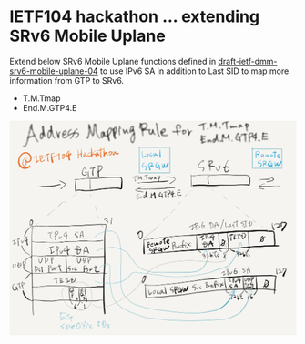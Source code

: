 # IETF104 hackathon ... extending SRv6 Mobile Uplane

Extend below SRv6 Mobile Uplane functions defined in [draft-ietf-dmm-srv6-mobile-uplane-04](https://datatracker.ietf.org/doc/draft-ietf-dmm-srv6-mobile-uplane/04/) to use IPv6 SA in addition to Last SID to map more information from GTP to SRv6.

* T.M.Tmap
* End.M.GTP4.E

![ietf104-hackathon.png](ietf104-hackathon.png)
